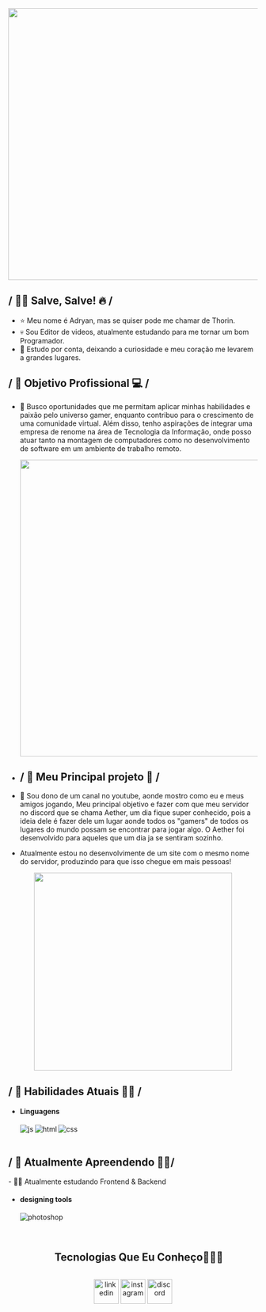 <div align="center">
    <img src="https://github.com/BitThzn/BitThzn/assets/136759153/8e5eb8e6-5e92-44b0-89d9-7868391d8aca" height="550px" width="1000px" />
 </div>
 
<h2> / ✌🏼 Salve, Salve! 🔥 /</h2>
  
- ⭐ Meu nome é Adryan, mas se quiser pode me chamar de Thorin.
- 💀 Sou Editor de videos, atualmente estudando para me tornar um bom Programador.
- 👾 Estudo por conta, deixando a curiosidade e meu coração me levarem a grandes lugares.

 <h2> / 🎯 Objetivo Profissional 💻 / </h2>

 - 💭 Busco oportunidades que me permitam aplicar minhas habilidades e paixão pelo universo gamer, enquanto contribuo para o crescimento de uma comunidade virtual. Além disso, tenho aspirações de integrar uma empresa de renome na área de Tecnologia da Informação, onde posso atuar tanto na montagem de computadores como no desenvolvimento de software em um ambiente de trabalho remoto.

   <div align="center">
    <img src="https://github.com/BitThzn/BitThzn/assets/136759153/772161fd-d438-4395-a6f4-a466cbf72f4e" height="600px" width="900px" />
 </div>

 - <h2> / 🧠 Meu Principal projeto 🧠 / </h2>

 - 💬 Sou dono de um canal no youtube, aonde mostro como eu e meus amigos jogando, Meu principal objetivo e fazer com que meu servidor no discord que se chama Aether, um dia fique super conhecido, pois a ideia dele é fazer dele um lugar aonde todos os "gamers" de todos os lugares do mundo possam se encontrar para jogar algo. O Aether foi desenvolvido para aqueles que um dia ja se sentiram sozinho. 
 - Atualmente estou no desenvolvimente de um site com o mesmo nome do servidor, produzindo para que isso chegue em mais pessoas!

<div align="center">
    <img src="https://github.com/BitThzn/BitThzn/assets/136759153/1964cd84-43d2-4773-9fc3-44d9f28d45e2" height="400px" width="400px" />
</div>

  
<h2 align="left"> / 📝 Habilidades Atuais ✍🏼 / </h2>
  
- <h4 align="left"> Linguagens </h4>
  <img align="left"src = "https://img.shields.io/badge/JavaScript-323330?style=for-the-badge&logo=javascript&logoColor=F7DF1E" alt = "js" />
  <img align="left" src = "https://img.shields.io/badge/HTML5-E34F26?style=for-the-badge&logo=html5&logoColor=white" alt = "html" />
  <img align="left"src = "https://img.shields.io/badge/CSS3-1572B6?style=for-the-badge&logo=css3&logoColor=white" alt = "css" />

</br>
</br>
  
  <h2 align="left"> / 📝 Atualmente Apreendendo ✍🏼/ </h2>
  
  <p align="left"> - ✍🏼 Atualmente estudando Frontend & Backend </p>

  
- <h4 align="left"> designing tools </h4>
  <img align="left" src = "https://img.shields.io/badge/adobe%20photoshop-%2331A8FF.svg?style=for-the-badge&logo=adobe%20photoshop&logoColor=white" alt = "photoshop" />

</br>
</br>

  <!--h1 without bottom border-->
<div id="user-content-toc">
  <ul align="center">
    <summary><h2 style="display: inline-block" align="center">Tecnologias Que Eu Conheço👨🏻‍💻</h2></summary>
  </ul>
</div>

<!--icons and links-->
<p align="center">
<a href="https://www.linkedin.com/in/thzen/" target="blank"><img align="center" src="https://user-images.githubusercontent.com/88904952/234979284-68c11d7f-1acc-4f0c-ac78-044e1037d7b0.png" alt="linkedin" height="50" width="50" /></a>
<a href="https://www.instagram.com/adrynhos.xp/" target="blank"><img align="center" src="https://user-images.githubusercontent.com/88904952/234981169-2dd1e58f-4b7e-468c-8213-034ba62156c3.png" alt="instagram" height="50" width="50" /></a>
<a href="https://discord.gg/P7E4vguHHS" target="blank"><img align="center" src="https://user-images.githubusercontent.com/88904952/234982627-019fd336-6248-453c-9b05-97c13fd1d207.png" alt="discord" height="50" width="50" /></a>

  
</p>
  
  </br></br>
